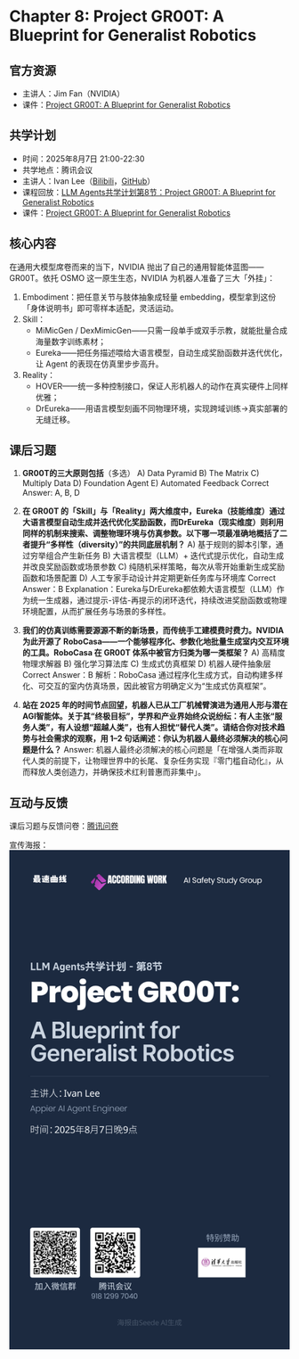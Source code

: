 # Chapter 8: Project GR00T: A Blueprint for Generalist Robotics

## 官方资源

- 主讲人：Jim Fan（NVIDIA）
- 课件：[Project GR00T: A Blueprint for Generalist Robotics](https://rdi.berkeley.edu/llm-agents/assets/jimfangr00t.pdf)

## 共学计划

- 时间：2025年8月7日 21:00-22:30
- 共学地点：腾讯会议
- 主讲人：Ivan Lee（[Bilibili](https://space.bilibili.com/361204826)，[GitHub](https://github.com/leeivan1007)）
- 课程回放：[LLM Agents共学计划第8节：Project GR00T: A Blueprint for Generalist Robotics](https://www.bilibili.com/video/BV1iWt1zrEo2)
- 课件：[Project GR00T: A Blueprint for Generalist Robotics](https://docs.google.com/presentation/d/1L1WDIwPtbFvhm6dtjkXOwITZGaV6yogdTLEt3TNy9LY/edit?usp=sharing)

## 核心内容

在通用大模型席卷而来的当下，NVIDIA 抛出了自己的通用智能体蓝图——GR00T。依托 OSMO 这一原生生态，NVIDIA 为机器人准备了三大「外挂」：
1. Embodiment：把任意关节与肢体抽象成轻量 embedding，模型拿到这份「身体说明书」即可零样本适配，灵活运动。
2. Skill：
    + MiMicGen / DexMimicGen——只需一段单手或双手示教，就能批量合成海量数字训练素材；
    + Eureka——把任务描述喂给大语言模型，自动生成奖励函数并迭代优化，让 Agent 的表现在仿真里步步高升。
3. Reality：
    + HOVER——统一多种控制接口，保证人形机器人的动作在真实硬件上同样优雅；
    + DrEureka——用语言模型刻画不同物理环境，实现跨域训练→真实部署的无缝迁移。

## 课后习题

1. **GR00T的三大原则包括**（多选）
A) Data Pyramid
B) The Matrix
C) Multiply Data
D) Foundation Agent
E) Automated Feedback
Correct Answer: A, B, D

2. **在 GR00T 的「Skill」与「Reality」两大维度中，Eureka（技能维度）通过大语言模型自动生成并迭代优化奖励函数，而DrEureka（现实维度）则利用同样的机制来搜索、调整物理环境与仿真参数。以下哪一项最准确地概括了二者提升“多样性（diversity）”的共同底层机制？**
A) 基于规则的脚本引擎，通过穷举组合产生新任务
B) 大语言模型（LLM）+ 迭代式提示优化，自动生成并改良奖励函数或场景参数
C) 纯随机采样策略，每次从零开始重新生成奖励函数和场景配置
D) 人工专家手动设计并定期更新任务库与环境库
Correct Answer：B
Explanation：Eureka与DrEureka都依赖大语言模型（LLM）作为统一生成器，通过提示-评估-再提示的闭环迭代，持续改进奖励函数或物理环境配置，从而扩展任务与场景的多样性。

3. **我们的仿真训练需要源源不断的新场景，而传统手工建模费时费力。NVIDIA 为此开源了 RoboCasa——一个能够程序化、参数化地批量生成室内交互环境的工具。RoboCasa 在 GR00T 体系中被官方归类为哪一类框架？**
A) 高精度物理求解器
B) 强化学习算法库
C) 生成式仿真框架
D) 机器人硬件抽象层
Correct Answer：B
解析：RoboCasa 通过程序化生成方式，自动构建多样化、可交互的室内仿真场景，因此被官方明确定义为“生成式仿真框架”。

4. **站在 2025 年的时间节点回望，机器人已从工厂机械臂演进为通用人形与潜在AGI智能体。关于其“终极目标”，学界和产业界始终众说纷纭：有人主张“服务人类”，有人设想“超越人类”，也有人担忧“替代人类”。请结合你对技术趋势与社会需求的观察，用 1–2 句话阐述：你认为机器人最终必须解决的核心问题是什么？**
Answer: 机器人最终必须解决的核心问题是「在增强人类而非取代人类的前提下，让物理世界中的长尾、复杂任务实现『零门槛自动化』，从而释放人类创造力，并确保技术红利普惠而非集中」。

## 互动与反馈

课后习题与反馈问卷：[腾讯问卷](https://docs.qq.com/form/page/DTWhKV3NEcm15YU9o)

宣传海报：![第8节预告](../assets/LLMAgents共学计划/第8节预告.png)